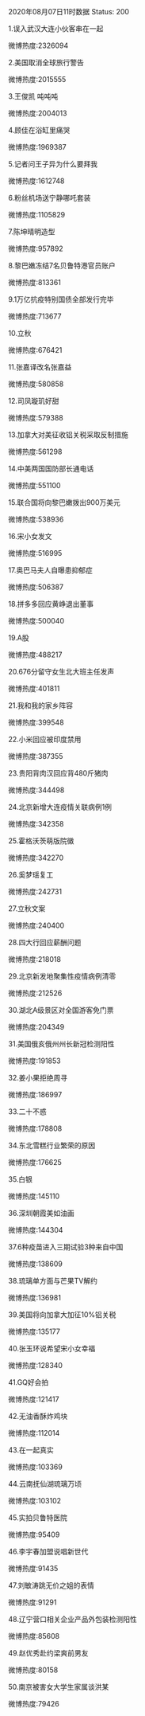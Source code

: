 2020年08月07日11时数据
Status: 200

1.误入武汉大连小伙客串在一起

微博热度:2326094

2.美国取消全球旅行警告

微博热度:2015555

3.王俊凯 吨吨吨

微博热度:2004013

4.顾佳在浴缸里痛哭

微博热度:1969387

5.记者问王子异为什么要拜我

微博热度:1612748

6.粉丝机场送宁静哪吒套装

微博热度:1105829

7.陈坤晴明造型

微博热度:957892

8.黎巴嫩冻结7名贝鲁特港官员账户

微博热度:813361

9.1万亿抗疫特别国债全部发行完毕

微博热度:713677

10.立秋

微博热度:676421

11.张嘉译改名张嘉益

微博热度:580858

12.司凤璇玑好甜

微博热度:579388

13.加拿大对美征收铝关税采取反制措施

微博热度:561298

14.中美两国国防部长通电话

微博热度:551100

15.联合国将向黎巴嫩拨出900万美元

微博热度:538936

16.宋小女发文

微博热度:516995

17.奥巴马夫人自曝患抑郁症

微博热度:506387

18.拼多多回应黄峥退出董事

微博热度:500040

19.A股

微博热度:488217

20.676分留守女生北大班主任发声

微博热度:401811

21.我和我的家乡阵容

微博热度:399548

22.小米回应被印度禁用

微博热度:387355

23.贵阳背肉汉回应背480斤猪肉

微博热度:344498

24.北京新增大连疫情关联病例1例

微博热度:342358

25.霍格沃茨萌版院徽

微博热度:342270

26.奚梦瑶复工

微博热度:242731

27.立秋文案

微博热度:240400

28.四大行回应薪酬问题

微博热度:218018

29.北京新发地聚集性疫情病例清零

微博热度:212526

30.湖北A级景区对全国游客免门票

微博热度:204349

31.美国俄亥俄州州长新冠检测阳性

微博热度:191853

32.姜小果拒绝周寻

微博热度:186997

33.二十不惑

微博热度:178808

34.东北雪糕行业繁荣的原因

微博热度:176625

35.白银

微博热度:145110

36.深圳朝霞美如油画

微博热度:144304

37.6种疫苗进入三期试验3种来自中国

微博热度:138609

38.琉璃单方面与芒果TV解约

微博热度:136981

39.美国将向加拿大加征10%铝关税

微博热度:135177

40.张玉环说希望宋小女幸福

微博热度:128340

41.GQ好会拍

微博热度:121417

42.无油香酥炸鸡块

微博热度:112014

43.在一起真实

微博热度:103369

44.云南抚仙湖琉璃万顷

微博热度:103102

45.实拍贝鲁特医院

微博热度:95409

46.李宇春加盟说唱新世代

微博热度:91435

47.刘敏涛跳无价之姐的表情

微博热度:91291

48.辽宁营口相关企业产品外包装检测阳性

微博热度:85608

49.赵优秀赴约梁爽前男友

微博热度:80158

50.南京被害女大学生家属谈洪某

微博热度:79426

